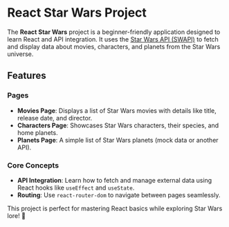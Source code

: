 # React Star Wars Project

The **React Star Wars** project is a beginner-friendly application designed to learn React and API integration. It uses the [Star Wars API (SWAPI)](https://swapi.dev/) to fetch and display data about movies, characters, and planets from the Star Wars universe.

## Features

### Pages
- **Movies Page**: Displays a list of Star Wars movies with details like title, release date, and director.
- **Characters Page**: Showcases Star Wars characters, their species, and home planets.
- **Planets Page**: A simple list of Star Wars planets (mock data or another API).

### Core Concepts
- **API Integration**: Learn how to fetch and manage external data using React hooks like `useEffect` and `useState`.
- **Routing**: Use `react-router-dom` to navigate between pages seamlessly.

This project is perfect for mastering React basics while exploring Star Wars lore! 🚀

